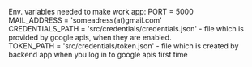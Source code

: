 Env. variables needed to make work app:
	PORT = 5000                                                                                                                      
	MAIL_ADDRESS = 'someadress(at)gmail.com'	                                                                                           
	CREDENTIALS_PATH = 'src/credentials/credentials.json' - file which is provided by google apis, when they are enabled.                                 
	TOKEN_PATH = 'src/credentials/token.json' - file which is created by backend app when you log in to google apis first time

